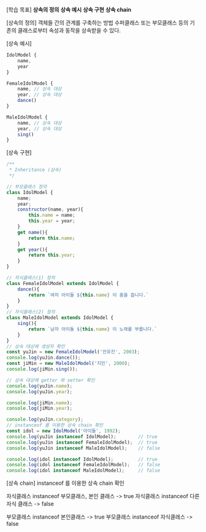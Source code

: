 [학습 목표]
**상속의 정의**
**상속 예시**
**상속 구현**
**상속 chain**

[상속의 정의]
객체들 간의 관계를 구축하는 방법
수퍼클래스 또는 부모클래스 등의 기존의 클래스로부터 속성과 동작을 상속받을 수 있다.

[상속 예시]
```js
IdolModel {
	name,
	year
}

FemaleIdolModel {
	name, // 상속 대상
	year, // 상속 대상
	dance()
}

MaleIdolModel {
	name, // 상속 대상
	year, // 상속 대상
	sing()
}
```


[상속 구현]
```js
/**
 * Inheritance (상속)
 */

// 부모클래스 정의
class IdolModel {
    name;
    year;
    constructor(name, year){
        this.name = name;
        this.year = year;
    }
    get name(){
        return this.name;
    }
    get year(){
        return this.year;
    }
}

// 자식클래스(1) 정의
class FemaleIdolModel extends IdolModel {
    dance(){
        return `여자 아이돌 ${this.name} 이 춤을 춥니다.`
    }
}
// 자식클래스(2) 정의
class MaleIdolModel extends IdolModel {
    sing(){
        return `남자 아이돌 ${this.name} 이 노래를 부릅니다.`
    }
}
// 상속 대상에 생성자 확인
const yuJin = new FemaleIdolModel('안유진', 2003);
console.log(yuJin.dance());
const jiMin = new MaleIdolModel('지민', 2000);
console.log(jiMin.sing());

// 상속 대상에 getter 와 setter 확인
console.log(yuJin.name);
console.log(yuJin.year);

console.log(jiMin.name);
console.log(jiMin.year);

console.log(yuJin.category);
// instanceof 를 이용한 상속 chain 확인
const idol = new IdolModel('아이돌', 1992);
console.log(yuJin instanceof IdolModel);        // true
console.log(yuJin instanceof FemaleIdolModel);  // true
console.log(yuJin instanceof MaleIdolModel);    // false

console.log(idol instanceof IdolModel);         // true
console.log(idol instanceof FemaleIdolModel);   // false
console.log(idol instanceof MaleIdolModel);     // false


```

[상속 chain]
instanceof 를 이용한 상속 chain 확인

자식클래스 instanceof 부모클래스, 본인 클래스 -> true
자식클래스 instanceof 다른 자식 클래스 -> false

부모클래스 instanceof 본인클래스 -> true
부모클래스 instanceof 자식클래스 -> false